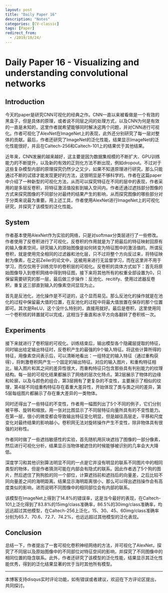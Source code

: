 ```yaml
---
layout: post
title: "Daily Paper 16"
description: "Notes"
categories: [CV-classic]
tags: [Paper]
redirect_from:
  - /2019/10/24/
---
```


# Daily Paper 16 - Visualizing and understanding convolutional networks  

## Introduction  

今天的paper是研究CNN可视化的经典之作。CNN一直以来被看做是一个有效的黑盒子，但是具体的原理，或者说不同层之间的处理方式，以及CNN为何是有效的一直是未知的，这里作者就希望能够同时解决这两个问题，并对CNN进行可视化。作者可视化了AlexNet在ImageNet上的表现，此外还分别研究了每一层对整体的贡献。最后，作者还研究了ImageNet的泛化性能，结果显示ImageNet的泛化性能很好，并且在Caltech-256和Caltech-101上的结果优于其他结果。  

近年来，CNN发展的越来越好，这主要是因为数据集规模的不断扩大、GPU训练能力的不断提升，以及新的有效的正则化方法不断出现，例如dropout。不过对于这些复杂模型内部的原理探究仍然少之又少，如果不知道原理进行研究，那么只能通过不断的试错才能发现更好的方法，这很明显是不够科学的。作者在这篇paper中介绍了一种新型的可视化方法，从而可以探究特征在不同的层中的表现，作者采用的是多层反卷积，将特征激活值投影到输入空间内。作者还通过遮挡部分图像的方式来探究图像的不同部分对最终的结果产生的影响，从而探究图像的哪些部分对于分类来说最为重要。用上述工具，作者使用AlexNet进行ImageNet上的可视化研究，并探究了该模型的泛化性能。  

## System  

作者基本使用AlexNet作为实验的网络，只是对softmax分类层进行了一些修改。作者使用了反卷积进行了可视化，反卷积的作用就是为了把最后的特征映射回原有的输入像素空间，研究输入的原始图像是如何转变为特征图中的激活值的。所谓反卷积，就是使用完全相同的过滤器和池化层，只不过将整个方向反过来，将特征映射为像素，在之前Zeiler的论文中，这被用来进行无监督学习，而在这里并不用于学习，而仅仅用于训练完毕的卷积层的可视化。反卷积的具体方式如下：首先将原始图像导入到卷积网络中得到特征图，接下来将其他所有的权重全部设置为0，只保留需要研究的那一层，最后做三步操作：反池化、recitify、使用过滤器反卷积，重复这三部直到输入的像素空间显现为止。  

首先是反池化，池化操作是不可逆的，这个显而易见。那么反池化的操作就是在池化的过程中保留最大值的位置，在反池化的过程中将最大值放置在保存的那个位置即可。其次是ReLU，这个没什么特别的，直接用就好。最后是卷积，这里使用同一个卷积核的转置就可以完成，这相当于垂直和水平方向各翻转了卷积核一次。  

## Experiments  

接下来就进行了卷积层的可视化。训练结束后，输出模型各个隐藏层提取的特征，同时输出给定输出特征时，反卷积产生的最强的9个输入特征。将这些计算所得的特征，用像素空间表示后，可以清晰地看出：一组特定的输入特征（通过重构获得），将刺激卷积网产生一个固定的输出特征。对应的输入图片，和重构特征相比，输入图片和其之间的差异性很大，而重构特征只包含那些具有判别能力的纹理结构。每一层的可视化结果都展示了网络的层次化特点。第2层展示了物体的边缘和轮廓，以及与颜色的组合，第3层拥有了更复杂的不变性，主要展示了相似的纹理，第4层不同组重构特征存在着重大差异性，开始体现了类与类之间的差异，第5层每组图片都展示了存在重大差异的一类物体。  

同时还得出了一些特征的不变性，作者用一幅图列出了5个不同的例子，它们分别被平移、旋转和缩放。用一张对比图显示了不同层特征向量所具有的不变性能力。在第一层，很小的微变都会导致输出特征变化明显，但是越往高层走，平移和尺度变化对最终结果的影响越小。卷积网无法对旋转操作产生不变性，除非物体具有很强的对称性。  

作者同时做了一些遮挡敏感性的实验，首先随机用灰块遮挡了图像的一部分像素，然后进行可视化分析，结果显示当物体被遮住的时候能够被识别的几率会大大降低。  

深度学习和其他识别算法明显不同的一点是它并没有明显的联系不同图片中的相同类型的物体，但是作者猜测可能在内部会有隐式的联系。因此作者选了5个狗的图片，然后遮住了狗狗脸的同一个部位，计算遮挡前和遮挡后的向量差，之后比较不同向量差之间的海明距离。结果显示海明距离很小，那么可以得出遮挡操作会有高度类似的影响，进而说明不同图像中的相同部位会有内部的联系。  

该模型在ImageNet上得到了14.8%的错误率，这是当今最好的表现，在Caltech-101上泛化得到了83.8%的15img/class准确率，86.5%的30img/class准确率，均远远超过其他模型，在Caltech-256上泛化，15、30、45、60img/class准确率分别为65.7、70.6、72.7、74.2%，也远远超过其他模型的泛化表现。  

## Conclusion  

总结一下，作者提出了一套可视化卷积神经网络的方法，并可视化了AlexNet，探究了不同层以及原始图像中的不同部位对特征空间的影响，并探究了不同图像中的相同位置的隐含联系。此外，作者还研究了该模型的泛化性能，结果显示其泛化性能优秀，得到的泛化结果显著的优于当时其他所有模型。  


---
本博客支持disqus实时评论功能，如有错误或者建议，欢迎在下方评论区提出，共同探讨。  
